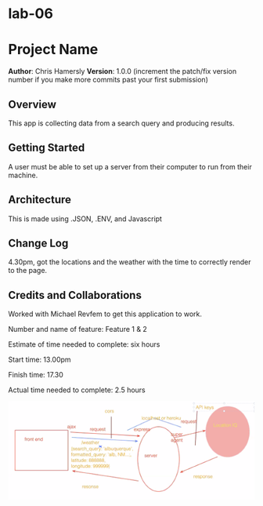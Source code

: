# lab-06
# Project Name

**Author**: Chris Hamersly
**Version**: 1.0.0 (increment the patch/fix version number if you make more commits past your first submission)

## Overview
This app is collecting data from a search query and producing results.

## Getting Started
A user must be able to set up a server from their computer to run from their machine. 

## Architecture
This is made using .JSON, .ENV, and Javascript

## Change Log
4.30pm, got the locations and the weather with the time to correctly render to the page. 

## Credits and Collaborations
Worked with Michael Revfem to get this application to work. 


Number and name of feature: Feature 1 & 2 

Estimate of time needed to complete: six hours

Start time: 13.00pm

Finish time: 17.30

Actual time needed to complete: 2.5 hours



![Whiteboard lab07](image/Lab07-whiteboard.png)